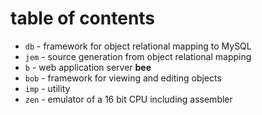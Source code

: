 # table of contents

* `db` - framework for object relational mapping to MySQL
* `jem` - source generation from object relational mapping
* `b` - web application server **bee**
* `bob` - framework for viewing and editing objects
* `imp` - utility
* `zen` - emulator of a 16 bit CPU including assembler
